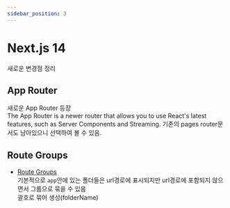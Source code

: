 ```yaml
---
sidebar_position: 3
---
```


# Next.js 14

새로운 변경점 정리

## App Router

새로운 App Router 등장  
The App Router is a newer router that allows you to use React's latest features, such as Server Components and Streaming.
기존의 pages router문서도 남아있으니 선택하여 볼 수 있음.

## Route Groups

- [Route Groups](https://nextjs.org/docs/app/building-your-application/routing/route-groups)  
  기본적으로 `app`안에 있는 폴더들은 url경로에 표시되지만 url경로에 포함되지 않으면서 그룹으로 묶을 수 있음  
  괄호로 묶어 생성(folderName)
